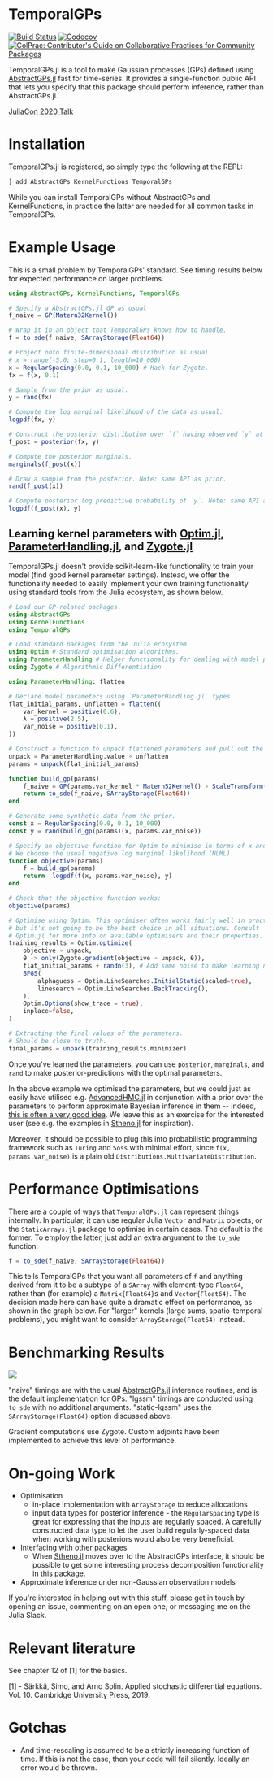 # TemporalGPs

[![Build Status](https://github.com/willtebbutt/TemporalGPs.jl/workflows/CI/badge.svg)](https://github.com/willtebbutt/TemporalGPs.jl/actions)
[![Codecov](https://codecov.io/gh/JuliaGaussianProcesses/TemporalGPs.jl/branch/master/graph/badge.svg)](https://codecov.io/gh/JuliaGaussianProcesses/TemporalGPs.jl)
[![ColPrac: Contributor's Guide on Collaborative Practices for Community Packages](https://img.shields.io/badge/ColPrac-Contributor's%20Guide-blueviolet)](https://github.com/SciML/ColPrac)

TemporalGPs.jl is a tool to make Gaussian processes (GPs) defined using [AbstractGPs.jl](https://github.com/JuliaGaussianProcesses/AbstractGPs.jl/) fast for time-series. It provides a single-function public API that lets you specify that this package should perform inference, rather than AbstractGPs.jl.

[JuliaCon 2020 Talk](https://www.youtube.com/watch?v=dysmEpX1QoE)

# Installation

TemporalGPs.jl is registered, so simply type the following at the REPL:
```julia
] add AbstractGPs KernelFunctions TemporalGPs
```
While you can install TemporalGPs without AbstractGPs and KernelFunctions, in practice the latter are needed for all common tasks in TemporalGPs.

# Example Usage

This is a small problem by TemporalGPs' standard. See timing results below for expected performance on larger problems.

```julia
using AbstractGPs, KernelFunctions, TemporalGPs

# Specify a AbstractGPs.jl GP as usual
f_naive = GP(Matern32Kernel())

# Wrap it in an object that TemporalGPs knows how to handle.
f = to_sde(f_naive, SArrayStorage(Float64))

# Project onto finite-dimensional distribution as usual.
# x = range(-5.0; step=0.1, length=10_000)
x = RegularSpacing(0.0, 0.1, 10_000) # Hack for Zygote.
fx = f(x, 0.1)

# Sample from the prior as usual.
y = rand(fx)

# Compute the log marginal likelihood of the data as usual.
logpdf(fx, y)

# Construct the posterior distribution over `f` having observed `y` at `x`.
f_post = posterior(fx, y)

# Compute the posterior marginals.
marginals(f_post(x))

# Draw a sample from the posterior. Note: same API as prior.
rand(f_post(x))

# Compute posterior log predictive probability of `y`. Note: same API as prior.
logpdf(f_post(x), y)
```

## Learning kernel parameters with [Optim.jl](https://github.com/JuliaNLSolvers/Optim.jl), [ParameterHandling.jl](https://github.com/invenia/ParameterHandling.jl), and [Zygote.jl](https://github.com/FluxML/Zygote.jl/)

TemporalGPs.jl doesn't provide scikit-learn-like functionality to train your model (find good kernel parameter settings).
Instead, we offer the functionality needed to easily implement your own training functionality using standard tools from the Julia ecosystem, as shown below.
```julia
# Load our GP-related packages.
using AbstractGPs
using KernelFunctions
using TemporalGPs

# Load standard packages from the Julia ecosystem
using Optim # Standard optimisation algorithms.
using ParameterHandling # Helper functionality for dealing with model parameters.
using Zygote # Algorithmic Differentiation

using ParameterHandling: flatten

# Declare model parameters using `ParameterHandling.jl` types.
flat_initial_params, unflatten = flatten((
    var_kernel = positive(0.6),
    λ = positive(2.5),
    var_noise = positive(0.1),
))

# Construct a function to unpack flattened parameters and pull out the raw values.
unpack = ParameterHandling.value ∘ unflatten
params = unpack(flat_initial_params)

function build_gp(params)
    f_naive = GP(params.var_kernel * Matern52Kernel() ∘ ScaleTransform(params.λ))
    return to_sde(f_naive, SArrayStorage(Float64))
end

# Generate some synthetic data from the prior.
const x = RegularSpacing(0.0, 0.1, 10_000)
const y = rand(build_gp(params)(x, params.var_noise))

# Specify an objective function for Optim to minimise in terms of x and y.
# We choose the usual negative log marginal likelihood (NLML).
function objective(params)
    f = build_gp(params)
    return -logpdf(f(x, params.var_noise), y)
end

# Check that the objective function works:
objective(params)

# Optimise using Optim. This optimiser often works fairly well in practice,
# but it's not going to be the best choice in all situations. Consult
# Optim.jl for more info on available optimisers and their properties.
training_results = Optim.optimize(
    objective ∘ unpack,
    θ -> only(Zygote.gradient(objective ∘ unpack, θ)),
    flat_initial_params + randn(3), # Add some noise to make learning non-trivial
    BFGS(
        alphaguess = Optim.LineSearches.InitialStatic(scaled=true),
        linesearch = Optim.LineSearches.BackTracking(),
    ),
    Optim.Options(show_trace = true);
    inplace=false,
)

# Extracting the final values of the parameters.
# Should be close to truth.
final_params = unpack(training_results.minimizer)
```
Once you've learned the parameters, you can use `posterior`, `marginals`, and `rand` to make posterior-predictions with the optimal parameters.

In the above example we optimised the parameters, but we could just as easily have utilised e.g. [AdvancedHMC.jl](https://github.com/TuringLang/AdvancedHMC.jl) in conjunction with a prior over the parameters to perform approximate Bayesian inference in them -- indeed, [this is often a very good idea](http://proceedings.mlr.press/v118/lalchand20a/lalchand20a.pdf). We leave this as an exercise for the interested user (see e.g. the examples in [Stheno.jl](https://github.com/willtebbutt/Stheno.jl/) for inspiration).

Moreover, it should be possible to plug this into probabilistic programming framework such as `Turing` and `Soss` with minimal effort, since `f(x, params.var_noise)` is a plain old `Distributions.MultivariateDistribution`.


# Performance Optimisations

There are a couple of ways that `TemporalGPs.jl` can represent things internally. In particular, it can use regular Julia `Vector` and `Matrix` objects, or the `StaticArrays.jl` package to optimise in certain cases. The default is the former. To employ the latter, just add an extra argument to the `to_sde` function:
```julia
f = to_sde(f_naive, SArrayStorage(Float64))
```
This tells TemporalGPs that you want all parameters of `f` and anything derived from it to be a subtype of a `SArray` with element-type `Float64`, rather than (for example) a `Matrix{Float64}`s and `Vector{Float64}`. The decision made here can have quite a dramatic effect on performance, as shown in the graph below. For "larger" kernels (large sums, spatio-temporal problems), you might want to consider `ArrayStorage(Float64)` instead.



# Benchmarking Results

![](/examples/benchmarks.png)

"naive" timings are with the usual [AbstractGPs.jl](https://https://github.com/JuliaGaussianProcesses/AbstractGPs.jl/) inference routines, and is the default implementation for GPs. "lgssm" timings are conducted using `to_sde` with no additional arguments. "static-lgssm" uses the `SArrayStorage(Float64)` option discussed above.

Gradient computations use Zygote. Custom adjoints have been implemented to achieve this level of performance.



# On-going Work

- Optimisation
    + in-place implementation with `ArrayStorage` to reduce allocations
    + input data types for posterior inference - the `RegularSpacing` type is great for expressing that the inputs are regularly spaced. A carefully constructed data type to let the user build regularly-spaced data when working with posteriors would also be very beneficial.
- Interfacing with other packages
    + When [Stheno.jl](https://github.com/willtebbutt/Stheno.jl/) moves over to the AbstractGPs interface, it should be possible to get some interesting process decomposition functionality in this package.
- Approximate inference under non-Gaussian observation models

If you're interested in helping out with this stuff, please get in touch by opening an issue, commenting on an open one, or messaging me on the Julia Slack.



# Relevant literature

See chapter 12 of [1] for the basics.

[1] - Särkkä, Simo, and Arno Solin. Applied stochastic differential equations. Vol. 10. Cambridge University Press, 2019.



# Gotchas

- And time-rescaling is assumed to be a strictly increasing function of time. If this is not the case, then your code will fail silently. Ideally an error would be thrown.
